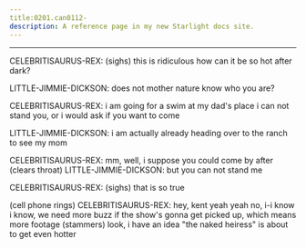 ```yaml
---
title:0201.can0112-
description: A reference page in my new Starlight docs site.
---
```

----- 
CELEBRITISAURUS-REX: (sighs) this is ridiculous
 how can it be so hot after dark? 
 
LITTLE-JIMMIE-DICKSON: does not mother nature know who you are? 
 
CELEBRITISAURUS-REX: i am going for a swim at my dad's place
 i can not stand you, or i would ask 
if you want to come
 
LITTLE-JIMMIE-DICKSON: i am actually already heading over to the ranch to see my mom
 
CELEBRITISAURUS-REX: mm, well, i suppose you could come by after
 (clears throat) 
LITTLE-JIMMIE-DICKSON: but you can not stand me
 
CELEBRITISAURUS-REX: (sighs) that is so true
 
(cell phone rings) 
CELEBRITISAURUS-REX: hey, kent
 yeah
 yeah
 no, i-i know
 i know, we need more buzz if the 
show's gonna get picked up, which means more footage
 (stammers) look, i have an 
idea
 "the naked heiress" is about to get even hotter
 
